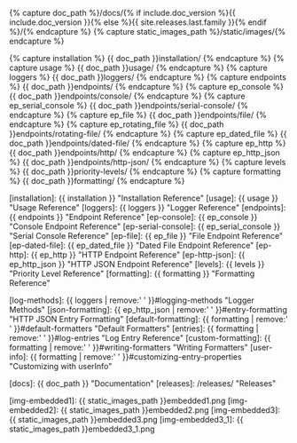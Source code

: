 {% capture doc_path %}/docs/{% if include.doc_version %}{{ include.doc_version }}{% else %}{{ site.releases.last.family }}{% endif %}/{% endcapture %}
{% capture static_images_path %}/static/images/{% endcapture %}

{% capture installation %}          {{ doc_path }}installation/                                     {% endcapture %}
{% capture usage %}                 {{ doc_path }}usage/                                            {% endcapture %}
{% capture loggers %}               {{ doc_path }}loggers/                                          {% endcapture %}
{% capture endpoints %}             {{ doc_path }}endpoints/                                        {% endcapture %}
{% capture ep_console %}            {{ doc_path }}endpoints/console/                                {% endcapture %}
{% capture ep_serial_console %}     {{ doc_path }}endpoints/serial-console/                         {% endcapture %}
{% capture ep_file %}               {{ doc_path }}endpoints/file/                                   {% endcapture %}
{% capture ep_rotating_file %}      {{ doc_path }}endpoints/rotating-file/                          {% endcapture %}
{% capture ep_dated_file %}         {{ doc_path }}endpoints/dated-file/                             {% endcapture %}
{% capture ep_http %}               {{ doc_path }}endpoints/http/                                   {% endcapture %}
{% capture ep_http_json %}          {{ doc_path }}endpoints/http-json/                              {% endcapture %}
{% capture levels %}                {{ doc_path }}priority-levels/                                  {% endcapture %}
{% capture formatting %}            {{ doc_path }}formatting/                                       {% endcapture %}

[installation]:             {{ installation }}                              "Installation Reference"
[usage]:                    {{ usage }}                                     "Usage Reference"
[loggers]:                  {{ loggers }}                                   "Logger Reference"
[endpoints]:                {{ endpoints }}                                 "Endpoint Reference"
[ep-console]:               {{ ep_console }}                                "Console Endpoint Reference"
[ep-serial-console]:        {{ ep_serial_console }}                         "Serial Console Reference"
[ep-file]:                  {{ ep_file }}                                   "File Endpoint Reference"
[ep-dated-file]:            {{ ep_dated_file }}                             "Dated File Endpoint Reference"
[ep-http]:                  {{ ep_http }}                                   "HTTP Endpoint Reference"
[ep-http-json]:             {{ ep_http_json }}                              "HTTP JSON Endpoint Reference"
[levels]:                   {{ levels }}                                    "Priority Level Reference"
[formatting]:               {{ formatting }}                                "Formatting Reference"

[log-methods]:              {{ loggers | remove:' ' }}#logging-methods                   "Logger Methods"
[json-formatting]:          {{ ep_http_json | remove:' ' }}#entry-formatting             "HTTP JSON Entry Formatting"
[default-formatting]:       {{ formatting | remove:' ' }}#default-formatters             "Default Formatters"
[entries]:                  {{ formatting | remove:' ' }}#log-entries                    "Log Entry Reference"
[custom-formatting]:        {{ formatting | remove:' ' }}#writing-formatters             "Writing Formatters"
[user-info]:                {{ formatting | remove:' ' }}#customizing-entry-properties   "Customizing with userInfo"

[about]:                    /about/                                         "About LogKit"
[docs]:                     {{ doc_path }}                                  "Documentation"
[releases]:                 /releases/                                      "Releases"

[img-embedded1]:            {{ static_images_path }}embedded1.png
[img-embedded2]:            {{ static_images_path }}embedded2.png
[img-embedded3]:            {{ static_images_path }}embedded3.png
[img-embedded3_1]:          {{ static_images_path }}embedded3_1.png


[install-cocoapods]: https://guides.cocoapods.org/using/getting-started.html "Getting Started with CocoaPods"
[cocoapods]: https://guides.cocoapods.org/using/using-cocoapods.html "Using CocoaPods"
[carthage]: https://github.com/Carthage/Carthage "Carthage Project"
[utc]: https://en.wikipedia.org/wiki/Coordinated_Universal_Time "Coordinated Universal Time"
[epoch]: https://en.wikipedia.org/wiki/Unix_time "Unix Time"
[statusCodes]: https://en.wikipedia.org/wiki/List_of_HTTP_status_codes "HTTP Status Codes"
[nsDateFormatter]: https://developer.apple.com/library/ios/documentation/Cocoa/Reference/Foundation/Classes/NSDateFormatter_Class/index.html "NSDateFormatter Reference"
[nsURLSessionConfig]: https://developer.apple.com/library/ios/documentation/Foundation/Reference/NSURLSessionConfiguration_class/index.html#//apple_ref/occ/cl/NSURLSessionConfiguration "NSURLSessionConfiguration Reference"
[autoclosures]: https://developer.apple.com/swift/blog/?id=4 "Swift Autoclosures"
[swift-specials]: https://developer.apple.com/swift/blog/?id=15 "Swift Special Keywords"
[json]: https://en.wikipedia.org/wiki/JSON "JSON"
[cocoadocs_1_0]: http://cocoadocs.org/docsets/LogKit/1.0.4/ "LogKit Reference"
[cocoadocs_1_1]: http://cocoadocs.org/docsets/LogKit/1.1.0/ "LogKit Reference"
[cocoadocs_2_0]: http://cocoadocs.org/docsets/LogKit/2.0.0/ "LogKit Reference"
